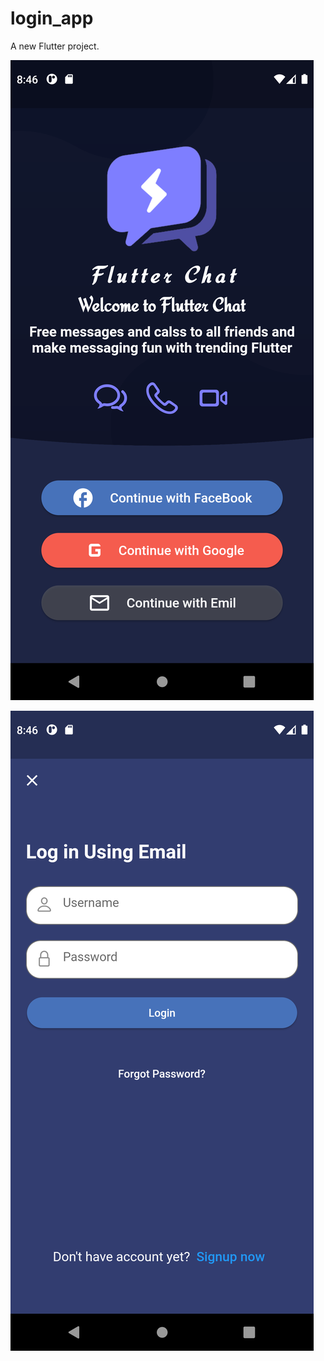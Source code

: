 # login_app

A new Flutter project.

![plot](https://github.com/rougii/login_app/blob/main/images/Screenshot_1645119974.png)

![alt text](https://github.com/rougii/login_app/blob/main/images/Screenshot_1645119980.png)
